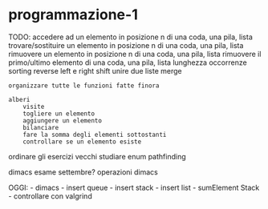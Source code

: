 # programmazione-1

TODO:
    accedere ad un elemento in posizione n di una coda, una pila, lista
    trovare/sostituire un elemento in posizione n di una coda, una pila, lista
    rimuovere un elemento in posizione n di una coda, una pila, lista
    rimuovere il primo/ultimo elemento di una coda, una pila, lista 
    lunghezza
    occorrenze
    sorting
    reverse
    left e right shift
    unire due liste
    merge

    organizzare tutte le funzioni fatte finora

    alberi
        visite
        togliere un elemento
        aggiungere un elemento
        bilanciare
        fare la somma degli elementi sottostanti
        controllare se un elemento esiste
        

ordinare gli esercizi vecchi
studiare enum
pathfinding

dimacs esame settembre?
operazioni dimacs

OGGI:
    - dimacs
    - insert queue
    - insert stack
    - insert list
    - sumElement Stack
    - controllare con valgrind